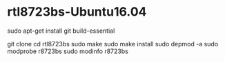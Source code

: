 # rtl8723bs-Ubuntu16.04

sudo apt-get install git build-essential

git clone 
cd rtl8723bs 
sudo make 
sudo make install 
sudo depmod -a 
sudo modprobe r8723bs 
sudo modinfo r8723bs
